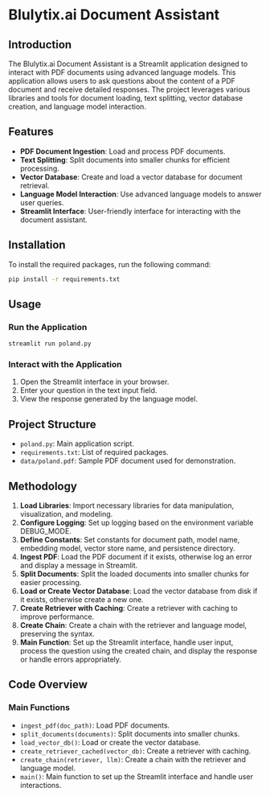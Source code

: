 # Blulytix.ai Document Assistant

## Introduction

The Blulytix.ai Document Assistant is a Streamlit application designed to interact with PDF documents using advanced language models. This application allows users to ask questions about the content of a PDF document and receive detailed responses. The project leverages various libraries and tools for document loading, text splitting, vector database creation, and language model interaction.

## Features

- **PDF Document Ingestion**: Load and process PDF documents.
- **Text Splitting**: Split documents into smaller chunks for efficient processing.
- **Vector Database**: Create and load a vector database for document retrieval.
- **Language Model Interaction**: Use advanced language models to answer user queries.
- **Streamlit Interface**: User-friendly interface for interacting with the document assistant.

## Installation

To install the required packages, run the following command:

```sh
pip install -r requirements.txt
```

## Usage

### Run the Application

```sh
streamlit run poland.py
```

### Interact with the Application

1. Open the Streamlit interface in your browser.
2. Enter your question in the text input field.
3. View the response generated by the language model.

## Project Structure

- `poland.py`: Main application script.
- `requirements.txt`: List of required packages.
- `data/poland.pdf`: Sample PDF document used for demonstration.

## Methodology

1. **Load Libraries**: Import necessary libraries for data manipulation, visualization, and modeling.
2. **Configure Logging**: Set up logging based on the environment variable DEBUG_MODE.
3. **Define Constants**: Set constants for document path, model name, embedding model, vector store name, and persistence directory.
4. **Ingest PDF**: Load the PDF document if it exists, otherwise log an error and display a message in Streamlit.
5. **Split Documents**: Split the loaded documents into smaller chunks for easier processing.
6. **Load or Create Vector Database**: Load the vector database from disk if it exists, otherwise create a new one.
7. **Create Retriever with Caching**: Create a retriever with caching to improve performance.
8. **Create Chain**: Create a chain with the retriever and language model, preserving the syntax.
9. **Main Function**: Set up the Streamlit interface, handle user input, process the question using the created chain, and display the response or handle errors appropriately.

## Code Overview

### Main Functions

- `ingest_pdf(doc_path)`: Load PDF documents.
- `split_documents(documents)`: Split documents into smaller chunks.
- `load_vector_db()`: Load or create the vector database.
- `create_retriever_cached(vector_db)`: Create a retriever with caching.
- `create_chain(retriever, llm)`: Create a chain with the retriever and language model.
- `main()`: Main function to set up the Streamlit interface and handle user interactions.
